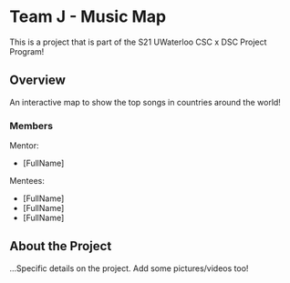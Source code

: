 # Team J - Music Map

This is a project that is part of the S21 UWaterloo CSC x DSC Project Program! 

## Overview

An interactive map to show the top songs in countries around the world!

### Members
Mentor:
- [FullName]

Mentees:
- [FullName]
- [FullName]
- [FullName]

## About the Project

...Specific details on the project. Add some pictures/videos too!

